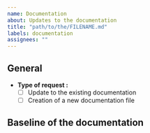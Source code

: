 ```yaml
---
name: Documentation
about: Updates to the documentation
title: "path/to/the/FILENAME.md"
labels: documentation
assignees: ""
---
```


## General

- **Type of request :**
  <!-- Put an "x" inside of the corresponding boxes -->
  - [ ] Update to the existing documentation
  - [ ] Creation of a new documentation file

## Baseline of the documentation

<!-- Explain what you would like to see documented -->
<!-- If you feel like it, you can even write it yourself ! -->
